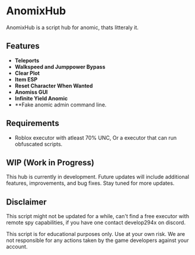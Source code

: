 # AnomixHub

AnomixHub is a script hub for anomic, thats litteraly it.

## Features

- **Teleports**
- **Walkspeed and Jumppower Bypass**
- **Clear Plot**
- **Item ESP**
- **Reset Character When Wanted**
- **Anomiss GUI**
- **Infinite Yield Anomic**
- **Fake anomic admin command line.

## Requirements

- Roblox executor with atleast 70% UNC, Or a executor that can run obfuscated scripts.

## WIP (Work in Progress)

This hub is currently in development. Future updates will include additional features, improvements, and bug fixes. Stay tuned for more updates.

## Disclaimer

This script might not be updated for a while, can't find a free executor with remote spy capabilities, if you have one contact develop294x on discord.

This script is for educational purposes only. Use at your own risk. We are not responsible for any actions taken by the game developers against your account.

